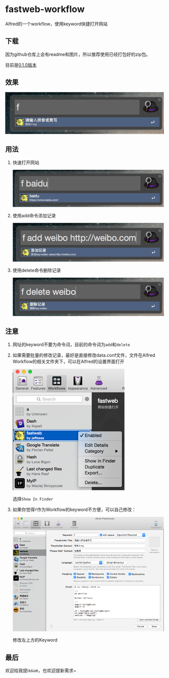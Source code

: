 # fastweb-workflow

Alfred的一个workflow，使用keyword快捷打开网站

## 下载

因为github仓库上会有readme和图片，所以推荐使用已经打包好的zip包。

目前是[0.1.0版本](https://github.com/jeffssss/fastweb-workflow/releases/tag/v0.1.0)

## 效果

![brief](image/briefview.png)

## 用法

1. 快速打开网站

	![usage](image/usage.png)
	
2. 使用add命令添加记录

	![usage](image/addCmd.png)
	
3. 使用delete命令删除记录

	![usage](image/deleteCmd.png)
	
## 注意

1. 网址的keyword不要为命令词，目前的命令词为`add`和`delete`
2. 如果需要批量的修改记录，最好是直接修改data.conf文件，文件在Alfred Workflow的相关文件夹下，可以在Alfred的设置界面打开

	![find](image/findworkflow.png)
	
	选择`Show In Finder`
	
3. 如果你觉得`f`作为Workflow的keyword不方便，可以自己修改：

	![keyword](image/keyword.png)
	
	修改左上方的Keyword
	
## 最后

欢迎给我提issue，也欢迎提新需求~